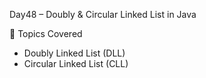  Day48 – Doubly & Circular Linked List in Java  

📌 Topics Covered
- Doubly Linked List (DLL)  
- Circular Linked List (CLL)  

